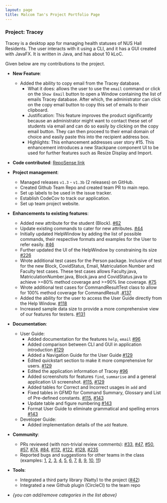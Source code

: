 ```yaml
---
layout: page
title: Malcom Tan's Project Portfolio Page
---
```


### Project: Tracey

Tracey is a desktop app for managing health statuses of NUS Hall Residents. The user interacts with it using a CLI, and it has a GUI created with JavaFX. It is written in Java, and has about 10 kLoC.

Given below are my contributions to the project.

* **New Feature**:
  * Added the ability to copy email from the Tracey database.
      * What it does: allows the user to use the `email` command or click on the `Show Email` button to open a Window containing the list of emails Tracey database. After which, the administrator can click on the copy email button to copy this set of emails to their clipboard.
      * Justification: This feature improves the product significantly because an administrator might want to contact these set of students via email and can do so easily by clicking on the copy email button. They can then proceed to their email domain of choice and easily paste this into the recipient address box.
      * Highlights: This enhancement addresses user story #15. This enhancement introduces a new Stackpane component UI to be used for further features such as Resize Display and Import.

* **Code contributed**: [RepoSense link](https://nus-cs2103-ay2122s2.github.io/tp-dashboard/?search=dannydakota&breakdown=true&sort=groupTitle&sortWithin=title&since=2022-02-18&timeframe=commit&mergegroup=&groupSelect=groupByRepos&checkedFileTypes=docs~functional-code~test-code~other)

* **Project management**:
    * Managed releases `v1.3` - `v1.3b` (2 releases) on GitHub.
    * Created Github Team Repo and created team PR to main repo.
    * Set up labels to be used in the issue tracker.
    * Establish CodeCov to track our application.
    * Set up team project website.

* **Enhancements to existing features**:
    * Added new attribute for the student (Block).  [\#62]()
    * Update existing commands to cater for new attributes. [\#44]()
    * Initially updated HelpWindow by adding the list of possible commands, their respective formats and examples for the User to refer easily. [\#46]()
    * Further updated the UI of the HelpWindow by constraining its size [\#226]()
    * Wrote additional test cases for the Person package. Inclusive of test for the new Block, CovidStatus, Email, Matriculation Number and Faculty test cases. These test cases allows Faculty.java, MatriculationNumber.java, Block.java and CovidStatus.java to achieve >=80% method coverage and >=90% line coverage. [\#75]()
    * Wrote additional test cases for CommandResultTest class to allow for 100% method coverage for CommandResult .[\#137]()
    * Added the ability for the user to access the User Guide directly from the Help Window. [\#118]()
    * Increased sample data size to provide a more comprehensive view of our features for testers. [\#131]()

* **Documentation**:
    * User Guide:
        * Added documentation for the features `help`, `email` [\#96]()
        * Added comparison between CLI and GUI in application introduction [\#129]()
        * Added a Navigation Guide for the User Guide [\#129]()
        * Edited quickstart section to make it more comprehensive for users. [\#129]()
        * Edited the application information of Tracey [\#96]()
        * Added screenshots for features `find`, `summarise` and a general application Ui screenshot. [\#115](), [\#129]()
        * Added tables for Correct and Incorrect usages in `add` and
        * Fixed tables in GFMD for Command Summary, Glossary and List of Pre-defined constants. [\#115](), [\#143]()
        * Update table and figure numbering [\#143]()
        * Format User Guide to eliminate grammatical and spelling errors [\#143]()
    * Developer Guide:
        * Added implementation details of the `add` feature. 

* **Community**:
    * PRs reviewed (with non-trivial review comments): [\#33](), [\#47](), [\#50](), [\#57](), [\#74](), [\#84](), [\#112](), [\#122](), [\#128](), [\#235]()
    * Reported bugs and suggestions for other teams in the class (examples: [1](), [2](), [3](), [4](), [5](), [6](), [7](), [8](), [9](), [10](), [11]())
    
* **Tools**:
    * Integrated a third party library (Natty) to the project ([\#42]())
    * Integrated a new Github plugin (CircleCI) to the team repo

* _{you can add/remove categories in the list above}_
